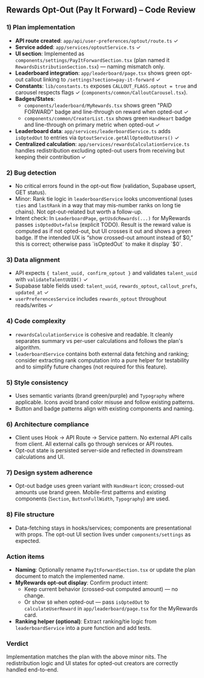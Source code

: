 ## Rewards Opt-Out (Pay It Forward) – Code Review

### 1) Plan implementation
- **API route created**: `app/api/user-preferences/optout/route.ts` ✓
- **Service added**: `app/services/optoutService.ts` ✓
- **UI section**: Implemented as `components/settings/PayItForwardSection.tsx` (plan named it `RewardsDistributionSection.tsx`) — naming mismatch only.
- **Leaderboard integration**: `app/leaderboard/page.tsx` shows green opt-out callout linking to `/settings?section=pay-it-forward` ✓
- **Constants**: `lib/constants.ts` exposes `CALLOUT_FLAGS.optout = true` and carousel respects flags ✓ (`components/common/CalloutCarousel.tsx`).
- **Badges/States**:
  - `components/leaderboard/MyRewards.tsx` shows green "PAID FORWARD" badge and line-through on reward when opted-out ✓
  - `components/common/CreatorList.tsx` shows green `HandHeart` badge and line-through on primary metric when opted-out ✓
- **Leaderboard data**: `app/services/leaderboardService.ts` adds `isOptedOut` to entries via `OptoutService.getAllOptedOutUsers()` ✓
- **Centralized calculation**: `app/services/rewardsCalculationService.ts` handles redistribution excluding opted-out users from receiving but keeping their contribution ✓

### 2) Bug detection
- No critical errors found in the opt-out flow (validation, Supabase upsert, GET status).
- Minor: Rank tie logic in `leaderboardService` looks unconventional (uses `ties` and `lastRank` in a way that may mis-number ranks on long tie chains). Not opt-out-related but worth a follow-up.
- Intent check: In `LeaderboardPage`, `getUsdcRewards(...)` for MyRewards passes `isOptedOut=false` (explicit TODO). Result is the reward value is computed as if not opted-out, but UI crosses it out and shows a green badge. If the intended UX is “show crossed-out amount instead of $0,” this is correct; otherwise pass `isOptedOut` to make it display `$0`.

### 3) Data alignment
- API expects `{ talent_uuid, confirm_optout }` and validates `talent_uuid` with `validateTalentUUID()` ✓
- Supabase table fields used: `talent_uuid`, `rewards_optout`, `callout_prefs`, `updated_at` ✓
- `userPreferencesService` includes `rewards_optout` throughout reads/writes ✓

### 4) Code complexity
- `rewardsCalculationService` is cohesive and readable. It cleanly separates summary vs per-user calculations and follows the plan's algorithm.
- `leaderboardService` contains both external data fetching and ranking; consider extracting rank computation into a pure helper for testability and to simplify future changes (not required for this feature).

### 5) Style consistency
- Uses semantic variants (brand green/purple) and `Typography` where applicable. Icons avoid brand color misuse and follow existing patterns.
- Button and badge patterns align with existing components and naming.

### 6) Architecture compliance
- Client uses Hook → API Route → Service pattern. No external API calls from client. All external calls go through services or API routes.
- Opt-out state is persisted server-side and reflected in downstream calculations and UI.

### 7) Design system adherence
- Opt-out badge uses green variant with `HandHeart` icon; crossed-out amounts use brand green. Mobile-first patterns and existing components (`Section`, `ButtonFullWidth`, `Typography`) are used.

### 8) File structure
- Data-fetching stays in hooks/services; components are presentational with props. The opt-out UI section lives under `components/settings` as expected.

### Action items
- **Naming**: Optionally rename `PayItForwardSection.tsx` or update the plan document to match the implemented name.
- **MyRewards opt-out display**: Confirm product intent:
  - Keep current behavior (crossed-out computed amount) — no change.
  - Or show `$0` when opted-out — pass `isOptedOut` to `calculateUserReward` in `app/leaderboard/page.tsx` for the MyRewards card.
- **Ranking helper (optional)**: Extract ranking/tie logic from `leaderboardService` into a pure function and add tests.

### Verdict
Implementation matches the plan with the above minor nits. The redistribution logic and UI states for opted-out creators are correctly handled end-to-end.



